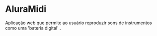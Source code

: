 # AluraMidi
Aplicação web que permite ao usuário reproduzir sons de instrumentos como uma 'bateria digital' .

